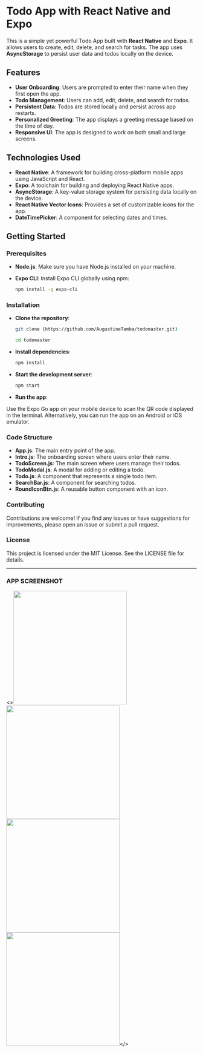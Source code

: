 # Todo App with React Native and Expo

This is a simple yet powerful Todo App built with **React Native** and **Expo**. It allows users to create, edit, delete, and search for tasks. The app uses **AsyncStorage** to persist user data and todos locally on the device.

## Features

- **User Onboarding**: Users are prompted to enter their name when they first open the app.
- **Todo Management**: Users can add, edit, delete, and search for todos.
- **Persistent Data**: Todos are stored locally and persist across app restarts.
- **Personalized Greeting**: The app displays a greeting message based on the time of day.
- **Responsive UI**: The app is designed to work on both small and large screens.

## Technologies Used

- **React Native**: A framework for building cross-platform mobile apps using JavaScript and React.
- **Expo**: A toolchain for building and deploying React Native apps.
- **AsyncStorage**: A key-value storage system for persisting data locally on the device.
- **React Native Vector Icons**: Provides a set of customizable icons for the app.
- **DateTimePicker**: A component for selecting dates and times.

## Getting Started

### Prerequisites

- **Node.js**: Make sure you have Node.js installed on your machine.
- **Expo CLI**: Install Expo CLI globally using npm:

  ```bash
  npm install -g expo-cli

### Installation

- **Clone the repository**:

  ```bash
  git clone (https://github.com/AugustineTamba/todomaster.git)

  cd todomaster

- **Install dependencies**:

  ```bash
  npm install

- **Start the development server**:

  ```bash
  npm start

- **Run the app**:

Use the Expo Go app on your mobile device to scan the QR code displayed in the terminal.
Alternatively, you can run the app on an Android or iOS emulator.

### Code Structure

- **App.js**: The main entry point of the app.
- **Intro.js**: The onboarding screen where users enter their name.
- **TodoScreen.js**: The main screen where users manage their todos.
- **TodoModal.js**: A modal for adding or editing a todo.
- **Todo.js**: A component that represents a single todo item.
- **SearchBar.js**: A component for searching todos.
- **RoundIconBtn.js**: A reusable button component with an icon.

### Contributing
Contributions are welcome! If you find any issues or have suggestions for improvements, please open an issue or submit a pull request.

### License
This project is licensed under the MIT License. See the LICENSE file for details.

---

### **APP SCREENSHOT**

<><img src="https://github.com/user-attachments/assets/31d5fc01-e604-4f2b-8e14-6174f6a8d9d4" width="300" />
<img src="https://github.com/user-attachments/assets/62467e12-b66d-4245-9397-b9ea2570f45f" width="300" />
<img src="https://github.com/user-attachments/assets/eb0762b7-dab4-475f-b055-657618adc7d1" width="300" />
<img src="https://github.com/user-attachments/assets/5cb26fef-5063-4a7b-893e-c47699a18bc4" width="300" /></>

